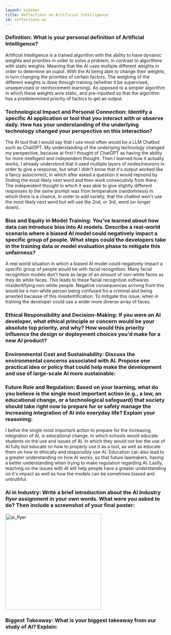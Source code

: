 ```yaml
---
layout: sidebar
title: Reflections on Artificial Intelligence
id: reflections-ai
---
```


### Definition: What is your personal definition of Artificial Intelligence?
Artificial Intelligence is a trained algorithm with the ability to have dynamic weights and priorities in order to solve a problem, in contrast to algorithms with static weights. Meaning that the AI uses multiple different weights in order to determine an ouput. With the AI being able to change their weights, in turn changing the priorities of certain factors. The weighing of the different weights is done through training (whether it be supervised, unsepervised or reinforcement learning). As opposed to a simpler algorithm in which these weights anre static, and pre-inputted so that the algorithm has a predetermined priority of factors to get an output.

### Technological Impact and Personal Connection: Identify a specific AI application or tool that you interact with or observe daily. How has your understanding of the underlying technology changed your perspective on this interaction?
The AI tool that I would say that I use most often would be a LLM Chatbot such as ChatGPT. My understanding of the underlying technology changed my perspective, because at first I thought of ChatGPT as having the ability for more intelligent and independent thought. Then I learned how it actually works, I already understood that it used multiple layers of nodes/neurons in order to give a response, but what I didn't know that it's output worked like a fancy autocorrect, in which after asked a question it would repsond by finding the most likely next word and then work consecutivly from there. The independent thought in which it was able to give slightly different responses to the same prompt was from temperature (randomness) in which there is a chance, in order to add variety, that the chatbot won't use the most likely next word but will use the 2nd, or 3rd, word (or longer down). 

### Bias and Equity in Model Training: You've learned about how data can introduce bias into AI models. Describe a real-world scenario where a biased AI model could negatively impact a specific group of people. What steps could the developers take in the training data or model evaluation phase to mitigate this unfairness?
A real world situation in which a biased AI model could negatively impact a specific group of people would be with facial recognition. Many facial recognition models don't have as large of an amount of non-white faces as they do white faces. This leads to these facial recognition softwares misidentifying non-white people. Negative consequences arriving from this would be a non-white perosn being confused fro a criminal and being arrested because of this misidentification. To mitigate this issue, when in training the developer could use a wider more diverse array of faces. 

### Ethical Responsibility and Decision-Making: If you were an AI developer, what ethical principle or concern would be your absolute top priority, and why? How would this priority influence the design or deployment choices you'd make for a new AI product?


### Environmental Cost and Sustainability: Discuss the environmental concerns associated with AI. Propose one practical idea or policy that could help make the development and use of large-scale AI more sustainable:

### Future Role and Regulation: Based on your learning, what do you believe is the single most important action (e.g., a law, an educational change, or a technological safeguard) that society should take right now to prepare for or safely manage the increasing integration of AI into everyday life? Explain your reasoning:
I belive the single most important action to prepare for the increasing integration of AI, is educational change. In which schools would educate students on the use and issues of AI. In which they would not bar the use of AI fully but educate on how to properly use it as a tool, as well as educate them on how to ethically and responsibly use AI. Education can also lead to a greater understanding on how AI works, so that future lawmakers, having a better understanding when trying to make regulation regarding AI. Lastly, teaching on the issues with AI will help people have a greater understanding on it's impact as well as how the models can be sometimes biased and untruthful. 

### AI in Industry: Write a brief introduction about the AI Industry flyer assignment in your own words. What were you asked to do? Then include a screenshot of your final poster:

<img src="{{ site.baseurl }}/assets/images/ai_industry_flyer.jpeg" alt="ai_flyer" width="300"/>

### Biggest Takeaway: What is your biggest takeaway from our study of AI? Explain:


 